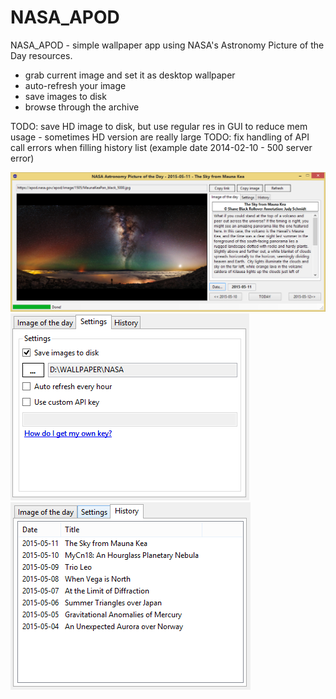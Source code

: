 # NASA_APOD
NASA_APOD - simple wallpaper app using NASA's Astronomy Picture of the Day resources. 

* grab current image and set it as desktop wallpaper
* auto-refresh your image
* save images to disk
* browse through the archive

TODO: save HD image to disk, but use regular res in GUI to reduce mem usage - sometimes HD version are really large
TODO: fix handling of API call errors when filling history list (example date 2014-02-10 - 500 server error)

![NASA_APOD](NASA_APOD.PNG?raw=true "NASA_APOD")
![NASA_APOD](SETTINGS.PNG?raw=true "NASA_APOD")      ![NASA_APOD](HISTORY.PNG?raw=true "NASA_APOD")
